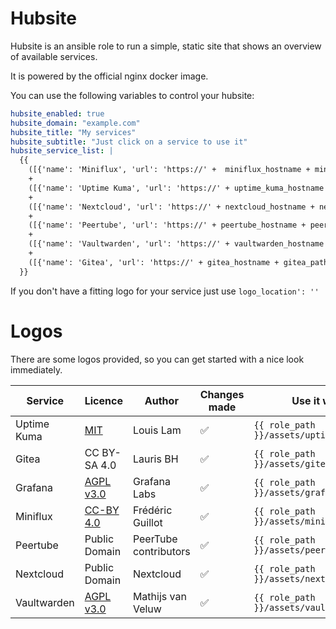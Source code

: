 # Hubsite

Hubsite is an ansible role to run a simple, static site that shows an overview of available services.

It is powered by the official nginx docker image.

You can use the following variables to control your hubsite:

```yaml
hubsite_enabled: true
hubsite_domain: "example.com"
hubsite_title: "My services"
hubsite_subtitle: "Just click on a service to use it"
hubsite_service_list: |
  {{
    ([{'name': 'Miniflux', 'url': 'https://' +  miniflux_hostname + miniflux_path_prefix, 'logo_location': '{{ role_path }}/assets/miniflux.png', 'description': 'An opinionated feed reader '}] if miniflux_enabled else [])
    +
    ([{'name': 'Uptime Kuma', 'url': 'https://' + uptime_kuma_hostname + uptime_kuma_path_prefix, 'logo_location': '{{ role_path }}/assets/uptime-kuma.png', 'description': 'Check if the status of services'}] if uptime_kuma_enabled else [])
    +
    ([{'name': 'Nextcloud', 'url': 'https://' + nextcloud_hostname + nextcloud_path_prefix, 'logo_location': '{{ role_path }}/assets/nextcloud.png', 'description': 'Sync your files & much more'}] if nextcloud_enabled else [])
    +
    ([{'name': 'Peertube', 'url': 'https://' + peertube_hostname + peertube_path_prefix, 'logo_location': '{{ role_path }}/assets/peertube.png', 'description': 'Watch videos '}] if peertube_enabled else [])
    +
    ([{'name': 'Vaultwarden', 'url': 'https://' + vaultwarden_hostname + vaultwarden_path_prefix, ' logo_location': '{{ role_path }}/assets/vaultwarden.png', 'description': 'Securly access your passwords'}] if vaultwarden_enabled else [])
    +
    ([{'name': 'Gitea', 'url': 'https://' + gitea_hostname + gitea_path_prefix, 'logo_location': '{{ role_path }}/assets/gitea.png', 'description': 'A git service'}] if gitea_enabled else [])
  }}
```

If you don't have a fitting logo for your service just use `logo_location': ''`


# Logos

There are some logos provided, so you can get started with a nice look immediately.

| Service     | Licence                                                                       | Author                | Changes made | Use it with                              |
|-------------|-------------------------------------------------------------------------------|-----------------------|--------------|------------------------------------------|
| Uptime Kuma | [MIT](https://github.com/louislam/uptime-kuma/blob/master/LICENSE)            | Louis Lam             | ✅            | `{{ role_path }}/assets/uptime-kuma.png` |
| Gitea       | CC BY-SA 4.0                                                                  | Lauris BH             | ✅            | `{{ role_path }}/assets/gitea.png`       |
| Grafana     | [AGPL v3.0](https://github.com/grafana/grafana/blob/main/LICENSE)             | Grafana Labs          | ✅            | `{{ role_path }}/assets/grafana.png`     |
| Miniflux    | [CC-BY 4.0](https://creativecommons.org/licenses/by/4.0/)                     | Frédéric Guillot      | ✅            | `{{ role_path }}/assets/miniflux.png`    |
| Peertube    | Public Domain                                                                 | PeerTube contributors | ✅            | `{{ role_path }}/assets/peertube.png`    |
| Nextcloud   | Public Domain                                                                 | Nextcloud             | ✅            | `{{ role_path }}/assets/nextcloud.png`   |
| Vaultwarden | [AGPL v3.0](https://github.com/dani-garcia/vaultwarden/blob/main/LICENSE.txt) | Mathijs van Veluw     | ✅            | `{{ role_path }}/assets/vaultwarden.png` |